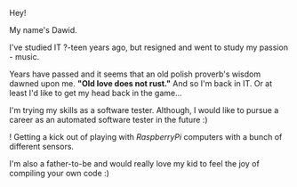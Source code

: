 Hey! 

My name's Dawid. 

I've studied IT ?-teen years ago, but resigned and went to study my passion - music.

Years have passed and it seems that an old polish proverb's wisdom dawned upon me.
**"Old love does not rust."**
And so I'm back in IT. Or at least I'd like to get my head back in the game...

I'm trying my skills as a software tester. Although, I would like to pursue a career as an automated software tester in the future :)

! Getting a kick out of playing with *RaspberryPi* computers with a bunch of different sensors. 

I'm also a father-to-be and would really love my kid to feel the joy of compiling your own code :)
